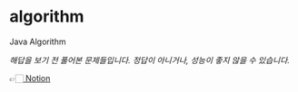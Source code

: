 # algorithm
Java Algorithm

*해답을 보기 전 풀어본 문제들입니다.
정답이 아니거나, 성능이 좋지 않을 수 있습니다.*

👉🏻<a href="https://iris-number-7f2.notion.site/Algorithm-2a9748950f914d909c09edf41d303080"> Notion</a>
